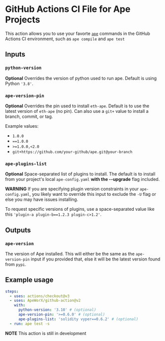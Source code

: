 # GitHub Actions CI File for Ape Projects

This action allows you to use your favorte [`ape`](https://github.com/ApeWorX/ape) commands in the GitHub Actions CI environment, such as `ape compile` and `ape test`

## Inputs

### `python-version`

**Optional** Overrides the version of python used to run ape.
Default is using Python `'3.8'`.

### `ape-version-pin`

**Optional** Overrides the pin used to install `eth-ape`.
Default is to use the latest version of `eth-ape` (no pin).
Can also use a `git+` value to install a branch, commit, or tag.

Example values:

* `1.0.0`
* `==1.0.0`
* `>=1.0.0,<2.0`
* `git+https://github.com/your-github/ape.git@your-branch`

### `ape-plugins-list`

**Optional** Space-separated list of plugins to install.
The default is to install from your project's local `ape-config.yaml` **with the --upgrade** flag included.

**WARNING** If you are specifying plugin version constraints in your `ape-config.yaml`, you likely want to override this input to exclude the `-U` flag or else you may have issues installing.

To request specific versions of plugins, use a space-separated value like this `'plugin-a plugin-b==1.2.3 plugin-c>1.2'`.

## Outputs

### `ape-version`

The version of Ape installed.
This will either be the same as the `ape-version-pin` input if you provided that, else it will be the latest version found from `pypi`.

## Example usage

```yaml
steps:
  - uses: actions/checkout@v3
  - uses: ApeWorX/github-action@v2
    with:
      python-version: '3.10' # (optional)
      ape-version-pin: '>=0.6.0' # (optional)
      ape-plugins-list: 'solidity vyper==0.6.2' # (optional)
  - run: ape test -s
```

**NOTE** This action is still in development
